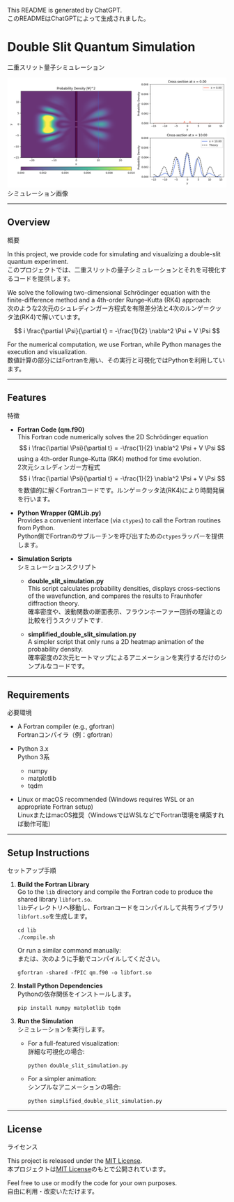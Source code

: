 This README is generated by ChatGPT.  
このREADMEはChatGPTによって生成されました。

# Double Slit Quantum Simulation  
二重スリット量子シミュレーション

![Simulation Image](fig/double_slit.png)  
シミュレーション画像

---

## Overview  
概要

In this project, we provide code for simulating and visualizing a double-slit quantum experiment.  
このプロジェクトでは、二重スリットの量子シミュレーションとそれを可視化するコードを提供します。

We solve the following two-dimensional Schrödinger equation with the finite-difference method and a 4th-order Runge–Kutta (RK4) approach:  
次のような2次元のシュレディンガー方程式を有限差分法と4次のルンゲ＝クッタ法(RK4)で解いています。

$$ i \frac{\partial \Psi}{\partial t} = -\frac{1}{2} \nabla^2 \Psi + V \Psi $$

For the numerical computation, we use Fortran, while Python manages the execution and visualization.  
数値計算の部分にはFortranを用い、その実行と可視化ではPythonを利用しています。

---

## Features  
特徴

- **Fortran Code (qm.f90)**  
  This Fortran code numerically solves the 2D Schrödinger equation  
  $$ i \frac{\partial \Psi}{\partial t} = -\frac{1}{2} \nabla^2 \Psi + V \Psi $$
  using a 4th-order Runge–Kutta (RK4) method for time evolution.  
  2次元シュレディンガー方程式  
  $$ i \frac{\partial \Psi}{\partial t} = -\frac{1}{2} \nabla^2 \Psi + V \Psi $$
  を数値的に解くFortranコードです。ルンゲ＝クッタ法(RK4)により時間発展を行います。

- **Python Wrapper (QMLib.py)**  
  Provides a convenient interface (via `ctypes`) to call the Fortran routines from Python.  
  Python側でFortranのサブルーチンを呼び出すための`ctypes`ラッパーを提供します。

- **Simulation Scripts**  
  シミュレーションスクリプト
  
  - **double_slit_simulation.py**  
    This script calculates probability densities, displays cross-sections of the wavefunction, and compares the results to Fraunhofer diffraction theory.  
    確率密度や、波動関数の断面表示、フラウンホーファー回折の理論との比較を行うスクリプトです.

  - **simplified_double_slit_simulation.py**  
    A simpler script that only runs a 2D heatmap animation of the probability density.  
    確率密度の2次元ヒートマップによるアニメーションを実行するだけのシンプルなコードです。

---

## Requirements  
必要環境

- A Fortran compiler (e.g., gfortran)  
  Fortranコンパイラ（例：gfortran）

- Python 3.x  
  Python 3系

  - numpy  
  - matplotlib  
  - tqdm 

- Linux or macOS recommended (Windows requires WSL or an appropriate Fortran setup)  
  LinuxまたはmacOS推奨（WindowsではWSLなどでFortran環境を構築すれば動作可能）

---

## Setup Instructions  
セットアップ手順

1. **Build the Fortran Library**  
   Go to the `lib` directory and compile the Fortran code to produce the shared library `libfort.so`.  
   `lib`ディレクトリへ移動し、Fortranコードをコンパイルして共有ライブラリ`libfort.so`を生成します。

   ```
   cd lib
   ./compile.sh
   ```

   Or run a similar command manually:  
   または、次のように手動でコンパイルしてください。

   ```
   gfortran -shared -fPIC qm.f90 -o libfort.so
   ```

2. **Install Python Dependencies**  
   Pythonの依存関係をインストールします。

   ```
   pip install numpy matplotlib tqdm
   ```

3. **Run the Simulation**  
   シミュレーションを実行します。

   - For a full-featured visualization:  
     詳細な可視化の場合:

     ```
     python double_slit_simulation.py
     ```

   - For a simpler animation:  
     シンプルなアニメーションの場合:

     ```
     python simplified_double_slit_simulation.py
     ```

---

## License  
ライセンス

This project is released under the [MIT License](https://opensource.org/licenses/MIT).  
本プロジェクトは[MIT License](https://opensource.org/licenses/MIT)のもとで公開されています。

Feel free to use or modify the code for your own purposes.  
自由に利用・改変いただけます。
